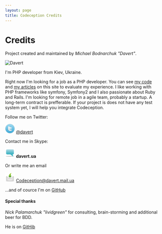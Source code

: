 ```yaml
---
layout: page
title: Codeception Credits
---
```


# Credits

Project created and maintained by *Michael Bodnarchuk "Davert"*.

![Davert](https://si0.twimg.com/profile_images/781559256/lj_avatar_reasonably_small.jpg)

I'm PHP developer from Kiev, Ukraine.

Right now I'm looking for a job as a PHP developer. You can see [my code](https://github.com/Codeception/Codeception) and [my articles](http://codeception.com/blog) on this site to evaluate my experience. I like working with PHP frameworks like symfony, Symfony2 and I also passionate about Ruby and Rails. I'm looking for remote job in a agile team, probably a startup. A long-term contract is prefferable. If your project is does not have any test system yet, I will help you integrate Codeception. 

Follow me on Twitter:

![Twitter](/images/twitter.png) [@davert](https://twitter.com/#!/davert)

Contact me in Skype:

![Skype](/images/comment.png) __davert.ua__

Or write me an email

![Email](/images/mail.png) Codеception@davert.mail.ua

...and of cource I'm on [GitHub](https://github.com/DavertMik)

#### Special thanks
*Nick Palamarchuk "lividgreen"* for consulting, brain-storming and additional beer for BDD. 

He is on [GitHib](https://github.com/lividgreen)
